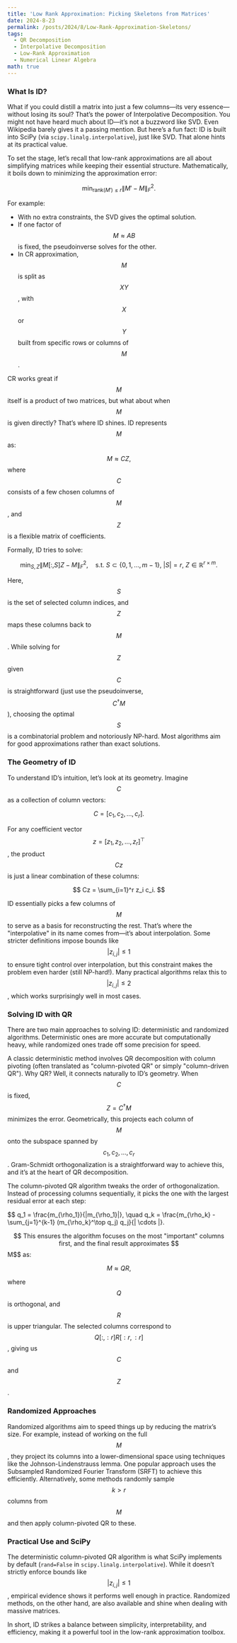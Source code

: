 ```yaml
---
title: 'Low Rank Approximation: Picking Skeletons from Matrices'
date: 2024-8-23
permalink: /posts/2024/8/Low-Rank-Approximation-Skeletons/
tags:
  - QR Decomposition
  - Interpolative Decomposition
  - Low-Rank Approximation
  - Numerical Linear Algebra
math: true
---
```




### What Is ID?
What if you could distill a matrix into just a few columns—its very essence—without losing its soul? That’s the power of Interpolative Decomposition.
You might not have heard much about ID—it’s not a buzzword like SVD. Even Wikipedia barely gives it a passing mention. But here’s a fun fact: ID is built into SciPy (via `scipy.linalg.interpolative`), just like SVD. That alone hints at its practical value.

To set the stage, let’s recall that low-rank approximations are all about simplifying matrices while keeping their essential structure. Mathematically, it boils down to minimizing the approximation error:

$$
\min_{\text{rank}(M') \leq r} \| M' - M \|_F^2.
$$

For example:
- With no extra constraints, the SVD gives the optimal solution.
- If one factor of $$M \approx AB$$ is fixed, the pseudoinverse solves for the other.
- In CR approximation, $$M$$ is split as $$XY$$, with $$X$$ or $$Y$$ built from specific rows or columns of $$M$$.

CR works great if $$M$$ itself is a product of two matrices, but what about when $$M$$ is given directly? That’s where ID shines. ID represents $$M$$ as:

$$M \approx CZ,$$
where $$C$$ consists of a few chosen columns of $$M$$, and $$Z$$ is a flexible matrix of coefficients.

Formally, ID tries to solve:

$$
\min_{S, Z} \| M[:, S] Z - M \|_F^2, \quad \text{s.t. } S \subset \{0, 1, \dots, m-1\}, \ |S| = r, \ Z \in \mathbb{R}^{r \times m}.
$$

Here, $$S$$ is the set of selected column indices, and $$Z$$ maps these columns back to $$M$$. While solving for $$Z$$ given $$C$$ is straightforward (just use the pseudoinverse, $$C^\dagger M$$), choosing the optimal $$S$$ is a combinatorial problem and notoriously NP-hard. Most algorithms aim for good approximations rather than exact solutions.

### The Geometry of ID

To understand ID’s intuition, let’s look at its geometry. Imagine $$C$$ as a collection of column vectors:

$$
C = [c_1, c_2, \dots, c_r].
$$

For any coefficient vector $$z = [z_1, z_2, \dots, z_r]^\top$$, the product $$Cz$$ is just a linear combination of these columns:

$$
Cz = \sum_{i=1}^r z_i c_i.
$$

ID essentially picks a few columns of $$M$$ to serve as a basis for reconstructing the rest. That’s where the "interpolative" in its name comes from—it’s about interpolation. Some stricter definitions impose bounds like $$|z_{i,j}| \leq 1$$ to ensure tight control over interpolation, but this constraint makes the problem even harder (still NP-hard!). Many practical algorithms relax this to $$|z_{i,j}| \leq 2$$, which works surprisingly well in most cases.

### Solving ID with QR

There are two main approaches to solving ID: deterministic and randomized algorithms. Deterministic ones are more accurate but computationally heavy, while randomized ones trade off some precision for speed.

A classic deterministic method involves QR decomposition with column pivoting (often translated as "column-pivoted QR" or simply "column-driven QR"). Why QR? Well, it connects naturally to ID’s geometry. When $$C$$ is fixed, $$Z = C^\dagger M$$ minimizes the error. Geometrically, this projects each column of $$M$$ onto the subspace spanned by $$c_1, c_2, \dots, c_r$$. Gram-Schmidt orthogonalization is a straightforward way to achieve this, and it’s at the heart of QR decomposition.

The column-pivoted QR algorithm tweaks the order of orthogonalization. Instead of processing columns sequentially, it picks the one with the largest residual error at each step:

$$
q_1 = \frac{m_{\rho_1}}{\|m_{\rho_1}\|}, \quad 
q_k = \frac{m_{\rho_k} - \sum_{j=1}^{k-1} (m_{\rho_k}^\top q_j) q_j}{\| \cdots \|}.

$$
This ensures the algorithm focuses on the most "important" columns first, and the final result approximates $$M$$ as:

$$
M \approx QR,
$$

where $$Q$$ is orthogonal, and $$R$$ is upper triangular. The selected columns correspond to $$Q[:, :r] R[:r, :r]$$, giving us $$C$$ and $$Z$$.

### Randomized Approaches

Randomized algorithms aim to speed things up by reducing the matrix’s size. For example, instead of working on the full $$M$$, they project its columns into a lower-dimensional space using techniques like the Johnson-Lindenstrauss lemma. One popular approach uses the Subsampled Randomized Fourier Transform (SRFT) to achieve this efficiently. Alternatively, some methods randomly sample $$k > r$$ columns from $$M$$ and then apply column-pivoted QR to these.

### Practical Use and SciPy

The deterministic column-pivoted QR algorithm is what SciPy implements by default (`rand=False` in `scipy.linalg.interpolative`). While it doesn’t strictly enforce bounds like $$|z_{i,j}| \leq 1$$, empirical evidence shows it performs well enough in practice. Randomized methods, on the other hand, are also available and shine when dealing with massive matrices.

In short, ID strikes a balance between simplicity, interpretability, and efficiency, making it a powerful tool in the low-rank approximation toolbox.
